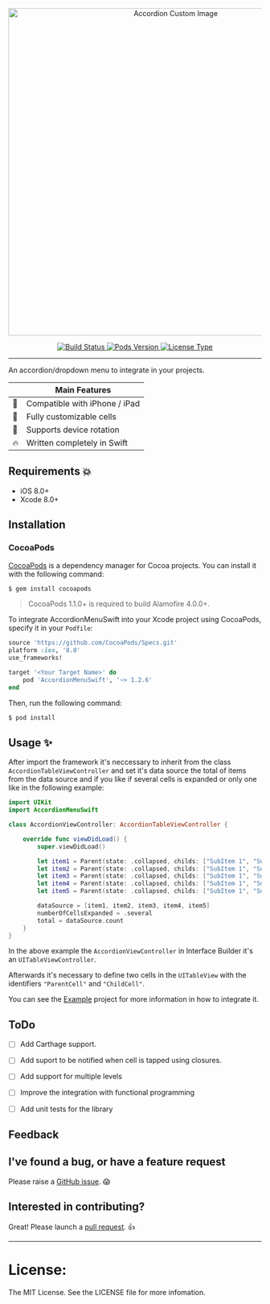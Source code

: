 <p align="center">
  <img src="https://github.com/Vkt0r/AccordionMenu/blob/master/repo-logo.png" alt="Accordion Custom Image" width=650/>
</p>

<p align="center">
    <a href="https://travis-ci.org/Vkt0r/AccordionMenuSwift">
        <img src="https://api.travis-ci.org/Vkt0r/AccordionMenuSwift.svg?branch=master&style=flat"
             alt="Build Status">
    </a>
    <a href="https://cocoapods.org/pods/IGListKit">
        <img src="https://img.shields.io/cocoapods/v/IGListKit.svg?style=flat"
             alt="Pods Version">
    </a>
    <a href="http://mit-license.org">
        <img src="https://img.shields.io/badge/license-MIT-blue.svg?style=flat"
             alt="License Type">
    </a>
</p>

----------------

An accordion/dropdown menu to integrate in your projects.


|         | Main Features  |
----------|-----------------
📱 | Compatible with iPhone / iPad
🔨 | Fully customizable cells
🚒 | Supports device rotation
🔥 | Written completely in Swift 


## Requirements 💥
- iOS 8.0+
- Xcode 8.0+

## Installation

### CocoaPods

[CocoaPods](http://cocoapods.org) is a dependency manager for Cocoa projects. You can install it with the following command:

```bash
$ gem install cocoapods
```

> CocoaPods 1.1.0+ is required to build Alamofire 4.0.0+.

To integrate AccordionMenuSwift into your Xcode project using CocoaPods, specify it in your `Podfile`:

```ruby
source 'https://github.com/CocoaPods/Specs.git'
platform :ios, '8.0'
use_frameworks!

target '<Your Target Name>' do
    pod 'AccordionMenuSwift', '~> 1.2.6'
end
```

Then, run the following command:

```bash
$ pod install
```

## Usage ✨
After import the framework it's neccessary to inherit from the class `AccordionTableViewController` and set it's data source the total of items from the data source and if you like if several cells is expanded or only one like in the following example:

```swift
import UIKit
import AccordionMenuSwift

class AccordionViewController: AccordionTableViewController {

    override func viewDidLoad() {
        super.viewDidLoad()

        let item1 = Parent(state: .collapsed, childs: ["SubItem 1", "SubItem 2", "SubItem 3"], title: "Item 1")
        let item2 = Parent(state: .collapsed, childs: ["SubItem 1", "SubItem 2"], title: "Item 2")
        let item3 = Parent(state: .collapsed, childs: ["SubItem 1", "SubItem 2", "SubItem 3"], title: "Item 3")
        let item4 = Parent(state: .collapsed, childs: ["SubItem 1", "SubItem 2"], title: "Item 4")
        let item5 = Parent(state: .collapsed, childs: ["SubItem 1", "SubItem 2"], title: "Item 5")

        dataSource = [item1, item2, item3, item4, item5]
        numberOfCellsExpanded = .several
        total = dataSource.count
    }
}
```
In the above example the `AccordionViewController` in Interface Builder it's an `UITableViewController`.

Afterwards it's necessary to define two cells in the `UITableView` with the identifiers `"ParentCell"` and `"ChildCell"`.

You can see the [Example](https://github.com/Vkt0r/AccordionMenuSwift/tree/master/Example) project for more information in how to integrate it.

## ToDo

- [ ] Add Carthage support.
- [ ] Add suport to be notified when cell is tapped using closures.
- [ ] Add support for multiple levels
- [ ] Improve the integration with functional programming
- [ ] Add unit tests for the library


## Feedback

## I've found a bug, or have a feature request

Please raise a [GitHub issue](https://github.com/Vkt0r/AccordionMenu/issues). 😱

## Interested in contributing?

Great! Please launch a [pull request](https://github.com/Vkt0r/AccordionMenu/pulls). 👍

---------------------------------------

License:
=================
The MIT License. See the LICENSE file for more infomation.
